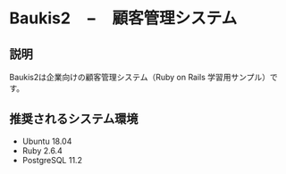 # Baukis2　−　顧客管理システム

## 説明

Baukis2は企業向けの顧客管理システム（Ruby on Rails 学習用サンプル）です。

## 推奨されるシステム環境

* Ubuntu 18.04
* Ruby 2.6.4
* PostgreSQL 11.2

